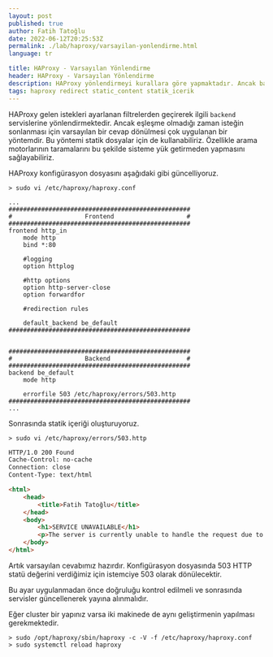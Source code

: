 ```yaml
---
layout: post
published: true
author: Fatih Tatoğlu
date: 2022-06-12T20:25:53Z
permalink: ./lab/haproxy/varsayilan-yonlendirme.html
language: tr

title: HAProxy - Varsayılan Yönlendirme
header: HAProxy - Varsayılan Yönlendirme
description: HAProxy yönlendirmeyi kurallara göre yapmaktadır. Ancak bazen kurallara uymayan isteklerde geldiğinde bunların da cevaplanması gerekmektedir.
tags: haproxy redirect static_content statik_icerik
---
```


HAProxy gelen istekleri ayarlanan filtrelerden geçirerek ilgili `backend` servislerine yönlendirmektedir. Ancak eşleşme olmadığı zaman isteğin sonlanması için varsayılan bir cevap dönülmesi çok uygulanan bir yöntemdir. Bu yöntemi statik dosyalar için de kullanabiliriz. Özellikle arama motorlarının taramalarını bu şekilde sisteme yük getirmeden yapmasını sağlayabiliriz.

HAProxy konfigürasyon dosyasını aşağıdaki gibi güncelliyoruz.

```shell
> sudo vi /etc/haproxy/haproxy.conf
```

```nestedtext
...
##################################################
#                    Frontend                    #
##################################################
frontend http_in
    mode http
    bind *:80

    #logging
    option httplog

    #http options
    option http-server-close
    option forwardfor

    #redirection rules

    default_backend be_default
##################################################


##################################################
#                    Backend                     #
##################################################
backend be_default
    mode http

    errorfile 503 /etc/haproxy/errors/503.http
##################################################
...
```

Sonrasında statik içeriği oluşturuyoruz.

```shell
> sudo vi /etc/haproxy/errors/503.http
```

```html
HTTP/1.0 200 Found
Cache-Control: no-cache
Connection: close
Content-Type: text/html

<html>
    <head>
        <title>Fatih Tatoğlu</title>
    </head>
    <body>
        <h1>SERVICE UNAVAILABLE</h1>
        <p>The server is currently unable to handle the request due to a temporary overload or scheduled maintenance, which will likely be alleviated after some delay.</p>
    </body>
</html>
```

Artık varsayılan cevabımız hazırdır. Konfigürasyon dosyasında 503 HTTP statü değerini verdiğimiz için istemciye 503 olarak dönülecektir.

Bu ayar uygulanmadan önce doğruluğu kontrol edilmeli ve sonrasında servisler güncellenerek yayına alınmalıdır.

Eğer cluster bir yapınız varsa iki makinede de aynı geliştirmenin yapılması gerekmektedir.

```shell
> sudo /opt/haproxy/sbin/haproxy -c -V -f /etc/haproxy/haproxy.conf
> sudo systemctl reload haproxy
```
